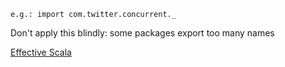     e.g.: import com.twitter.concurrent._

Don't apply this blindly: some packages export too many names

[Effective Scala](https://twitter.github.io/effectivescala/#Formatting-Imports)
